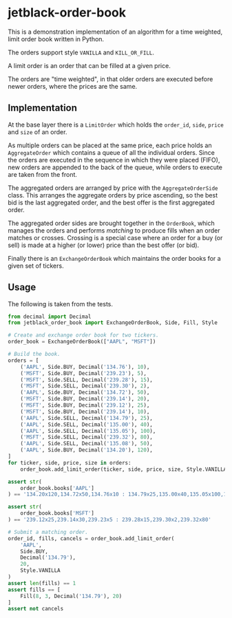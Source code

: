 # jetblack-order-book

This is a demonstration implementation of an algorithm for a time weighted, limit order book
written in Python.

The orders support style `VANILLA` and `KILL_OR_FILL`.

A limit order is an order that can be filled at a given price.

The orders are "time weighted", in that older orders are executed before newer orders, where the prices are the same.

## Implementation

At the base layer there is a `LimitOrder` which holds the `order_id`, `side`, `price` and `size` of an order.

As multiple orders can be placed at the same price, each price holds an `AggregateOrder` which contains a queue of all the individual orders.
Since the orders are executed in the sequence in which they were placed (FIFO), new orders are appended to the back of the queue,
while orders to execute are taken from the front.

The aggregated orders are arranged by price with the `AggregateOrderSide` class.
This arranges the aggregate orders by price ascending, so the best bid is the last
aggregated order, and the best offer is the first aggregated order.

The aggregated order sides are brought together in the `OrderBook`, which manages
the orders and performs *matching* to produce fills when an order matches or crosses.
Crossing is a special case where an order for a buy (or sell) is made at a higher (or lower) price than the best offer (or bid).

Finally there is an `ExchangeOrderBook` which maintains the order books
for a given set of tickers.

## Usage

The following is taken from the tests.

```python
from decimal import Decimal
from jetblack_order_book import ExchangeOrderBook, Side, Fill, Style

# Create and exchange order book for two tickers.
order_book = ExchangeOrderBook(["AAPL", "MSFT"])

# Build the book.
orders = [
    ('AAPL', Side.BUY, Decimal('134.76'), 10),
    ('MSFT', Side.BUY, Decimal('239.23'), 5),
    ('MSFT', Side.SELL, Decimal('239.28'), 15),
    ('MSFT', Side.SELL, Decimal('239.30'), 2),
    ('AAPL', Side.BUY, Decimal('134.72'), 50),
    ('MSFT', Side.BUY, Decimal('239.14'), 20),
    ('MSFT', Side.BUY, Decimal('239.12'), 25),
    ('MSFT', Side.BUY, Decimal('239.14'), 10),
    ('AAPL', Side.SELL, Decimal('134.79'), 25),
    ('AAPL', Side.SELL, Decimal('135.00'), 40),
    ('AAPL', Side.SELL, Decimal('135.05'), 100),
    ('MSFT', Side.SELL, Decimal('239.32'), 80),
    ('AAPL', Side.SELL, Decimal('135.08'), 50),
    ('AAPL', Side.BUY, Decimal('134.20'), 120),
]
for ticker, side, price, size in orders:
    order_book.add_limit_order(ticker, side, price, size, Style.VANILLA)

assert str(
    order_book.books['AAPL']
) == '134.20x120,134.72x50,134.76x10 : 134.79x25,135.00x40,135.05x100,135.08x50'

assert str(
    order_book.books['MSFT']
) == '239.12x25,239.14x30,239.23x5 : 239.28x15,239.30x2,239.32x80'

# Submit a matching order.
order_id, fills, cancels = order_book.add_limit_order(
    'AAPL',
    Side.BUY,
    Decimal('134.79'),
    20,
    Style.VANILLA
)
assert len(fills) == 1
assert fills == [
    Fill(8, 3, Decimal('134.79'), 20)
]
assert not cancels
```
